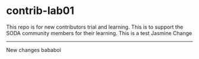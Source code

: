 # contrib-lab01
This repo is for new contributors trial and learning. This is to support the SODA community members for their learning.
This is a test Jasmine
Change

------------------------------------

New changes
bababoi